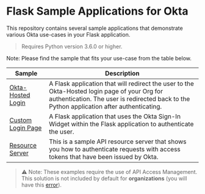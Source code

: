 # Flask Sample Applications for Okta
This repository contains several sample applications that demonstrate various Okta use-cases in your Flask application.

> Requires Python version 3.6.0 or higher.

Note: Please find the sample that fits your use-case from the table below.

| Sample                                  | Description |
|-----------------------------------------|-------------|
| [Okta-Hosted Login](/okta-hosted-login) | A Flask application that will redirect the user to the Okta-Hosted login page of your Org for authentication.  The user is redirected back to the Python application after authenticating. |
| [Custom Login Page](/custom-login)      | A Flask application that uses the Okta Sign-In Widget within the Flask application to authenticate the user. |
| [Resource Server](/resource-server)     | This is a sample API resource server that shows you how to authenticate requests with access tokens that have been issued by Okta. |

> ⚠️ Note: These examples require the use of API Access Management. This solution is not included by default for **organizations** (you will have this [error](https://support.okta.com/help/s/article/400-Bad-Request-The-requested-feature-is-not-enabled-in-this-environment?language=en_US)).
